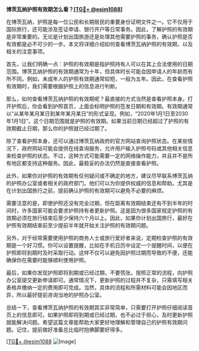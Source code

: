 **博茨瓦纳护照有效期怎么看？[[TG💪+ @esim1088](https://t.me/s/esim1088)]**

在博茨瓦纳，护照是每一位公民和长期居民的重要身份证明文件之一。它不仅用于国际旅行，还可能涉及签证申请、银行开户等日常事务。因此，了解护照的有效期是非常重要的。无论是计划出国旅游还是处理其他需要护照的事务，确认护照是否有效都是必不可少的一步。本文将详细介绍如何查看博茨瓦纳护照的有效期，以及相关的注意事项。

首先，让我们明确一点：护照的有效期是指护照持有人可以在其上合法使用的日期范围。博茨瓦纳护照的有效期通常为十年，但具体时长可能会因申请人的年龄而有所不同。例如，未成年人的护照有效期通常较短，一般为五年。因此，在查看护照有效期时，我们需要根据护照上的信息进行判断。

那么，如何查看博茨瓦纳护照的有效期呢？最直接的方式当然是查看护照本身。打开护照后，你会看到护照首页，上面会标明护照的签发日期和有效期。有效期通常以“从某年某月某日到某年某月某日”的形式呈现。例如，“2020年1月1日至2030年1月1日”。这个日期范围就是护照的有效期。如果当前日期已经超过了护照的有效期截止日期，那么你的护照就已经过期了。

除了查看护照本身，还可以通过博茨瓦纳政府的官方网站查询护照状态。在某些情况下，政府网站可能会提供在线查询服务，允许用户输入护照号码或其他相关信息来检查护照的状态。不过，这种方式可能需要一定的网络操作能力，并且并不是所有地区都支持这种服务。因此，最稳妥的办法仍然是直接查看护照。

此外，如果你对护照的有效期有任何疑问或不确定的地方，建议尽早联系博茨瓦纳的护照办公室或者相关的政府部门。他们可以为你提供权威的信息和帮助。尤其是在计划出国旅行之前，提前确认护照的有效期可以避免不必要的麻烦。

需要注意的是，即使护照还没有完全过期，但在距离有效期结束还有不到半年的时间时，许多国家可能会要求护照持有者更新护照。这是因为很多国家规定护照的有效期必须在旅行结束后至少保持六个月以上。因此，如果你计划出国旅行，最好在护照有效期结束前至少提前半年就开始关注护照的有效期问题。

另外，对于经常需要使用护照的商务人士或旅行爱好者来说，定期检查护照的有效期是一个好习惯。你可以设置提醒，比如在手机日历中设定一个提醒时间，以便在护照即将到期时及时采取行动。这样不仅可以避免因护照过期而导致的不便，还能确保你在需要时能够顺利使用护照。

最后，如果你发现护照即将到期或已经过期，不要慌张。按照正常的流程，向护照办公室提交更新申请即可。通常情况下，更新护照的过程并不复杂，只需填写相关表格并缴纳一定的费用即可完成。当然，具体的流程和所需材料可能会因地区而异，所以最好提前咨询当地的护照办公室。

总结一下，查看博茨瓦纳护照的有效期其实非常简单，只需要打开护照仔细阅读首页上的信息即可。如果护照即将到期或已经过期，也不必过于担心，及时更新护照就能解决问题。希望这篇文章能帮助大家更好地理解和管理自己的护照有效期问题。记住，提前做好准备总比临时抱佛脚要好得多。

[[TG💪+ @esim1088](https://t.me/s/esim1088) ![Image](https://i.postimg.cc/4NQfJmqS/Snipaste-2025-05-13-00-14-12.png)]